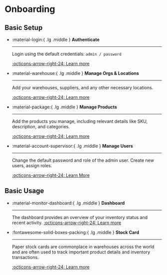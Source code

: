 
# Onboarding

## Basic Setup

<div class="grid cards" markdown>

-   :material-login:{ .lg .middle } __Authenticate__

    ---

    Login using the default credentials: 
    `admin / password`

    [:octicons-arrow-right-24: Learn more](https://help.openboxes.com/article/5-logging-in)

-   :material-warehouse:{ .lg .middle } __Manage Orgs & Locations__

    ---

    Add your warehouses, suppliers, and any other necessary locations.

    [:octicons-arrow-right-24: Learn more](https://help.openboxes.com/category/23-locations)



-   :material-package:{ .lg .middle } __Manage Products__

    ---

    Add the products you manage, including relevant details like SKU, description, and categories.

    [:octicons-arrow-right-24: Learn more](https://help.openboxes.com/category/22-products)

-   :material-account-supervisor:{ .lg .middle } __Manage Users__

    ---

    Change the default password and role of the admin user. Create new users, assign roles.

    [:octicons-arrow-right-24: Learn More](https://help.openboxes.com/category/24-users-and-people)

</div>

## Basic Usage

<div class="grid cards" markdown>

-   :material-monitor-dashboard:{ .lg .middle } __Dashboard__ 

    ---

    The dashboard provides an overview of your inventory status and recent activity.
    [:octicons-arrow-right-24: Learn more](https://help.openboxes.com/article/7-dashboard)


-   :fontawesome-solid-boxes-packing:{ .lg .middle } __Stock Card__

    ---

    Paper stock cards are commonplace in warehouses across the world and are often used to track 
    important product details and inventory transactions.

    [:octicons-arrow-right-24: Learn more](https://help.openboxes.com/article/39-electronic-stock-card)

    
</div>


